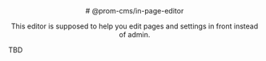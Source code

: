 <center>
# @prom-cms/in-page-editor

This editor is supposed to help you edit pages and settings in front instead of admin.
</center>

TBD